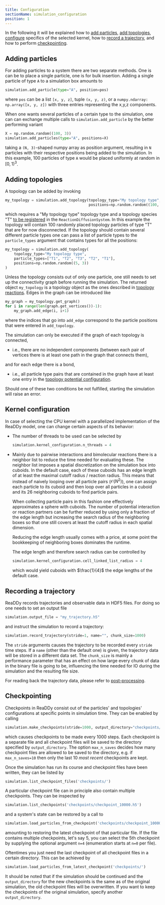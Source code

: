 ```yaml
---
title: Configuration
sectionName: simulation_configuration
position: 1
---
```


In the following it will be explained how to [add particles](#adding-particles), [add topologies](#adding-topologies),
[configure](#kernel-configuration) specifics of the selected kernel, how to [record a trajectory](#recording-a-trajectory), and how to perform [checkpointing](#checkpointing).

## Adding particles

For adding particles to a system there are two separate methods. One is can be to place a single particle, one
is for bulk insertion.
Adding a single particle of type `A` to a simulation box amounts to
```python
simulation.add_particle(type="A", position=pos)
```
where `pos` can be a list `[x, y, z]`, tuple `(x, y, z)`, or a `numpy.ndarray: np.array([x, y, z])` with three entries
representing the x,y,z components.

When one wants several particles of a certain type to the simulation, one can can exchange multiple calls to
`simulation.add_particle` by the better performing variant
```python
X = np.random.random((100, 3))
simulation.add_particles(type="A", positions=X)
```
taking a `(N, 3)`-shaped numpy array as position argument, resulting in `N` particles with their respective positions
being added to the simulation. In this example, 100 particles of type `A` would be placed uniformly at random
in $[0,1)^3$.

## Adding topologies

A topology can be added by invoking
```python
my_topology = simulation.add_topology(topology_type="My topology type", particle_types="T", 
                                      positions=np.random.random((100, 3)))
```
which requires a "My topology type" topology type and a topology species "T" 
[to be registered]({{site.baseurl}}/system.html#topologies) in the `ReactionDiffusionSystem`. In this example the 
topology will contain 100 randomly placed topology particles of type "T" that are for now disconnected.
If the topology should contain several different particle types one can pass a list of particle types to the `particle_types` argument
that contains types for all the positions:
```python
my_topology = simulation.add_topology(
    topology_type="My topology type",
    particle_types=["T1", "T2", "T3", "T2", "T1"],
    positions=np.random.random((5, 3))
)
```

Unless the topology consists out of only one particle, one still needs to set up the connectivity graph before running 
the simulation. The returned object `my_topology` is a topology object as the ones described in 
[topology reactions]({{site.baseurl}}/system.html#the-reaction-function). Edges in the graph can be introduced like
```python
my_graph = my_topology.get_graph()
for i in range(len(graph.get_vertices())-1):
    my_graph.add_edge(i, i+1)
```
where the indices that go into `add_edge` correspond to the particle positions that were entered in `add_topology`.

The simulation can only be executed if the graph of each topology is connected,
- i.e., there are no independent
  components (between each pair of vertices there is at least one path in the graph that connects them), 

and for each edge there is a bond,
- i.e., all particle type pairs that are contained in the graph have at least one entry in the 
  [topology potential configuration]({{site.baseurl}}/system.html#topology_potentials).
  
Should one of these two conditions be not fulfilled, starting the simulation will raise an error.

## Kernel configuration

In case of selecting the CPU kernel with a parallelized implementation of the ReaDDy model, one can change certain
aspects of its behavior:

- The number of threads to be used can be selected by
  ```python
  simulation.kernel_configuration.n_threads = 4
  ```
- Mainly due to pairwise interactions and bimolecular reactions there is a neighbor list to reduce the time needed for 
  evaluating these. The neighbor list imposes a spatial discretization on the simulation box into cuboids. In the
  default case, each of these cuboids has an edge length of at least the maximal cutoff radius / reaction radius.
  This means that instead of naively looping over all particle pairs ($\mathcal{O}(N^2)$), one can assign each particle
  to its cuboid and then loop over all particles in a cuboid and its 26 neighboring cuboids to find particle pairs.
  
  When collecting particle pairs in this fashion one effectively approximates a sphere with cuboids. The number of
  potential interaction or reaction partners can be further reduced by using only a fraction of the edge length but
  increasing the search radius of the neighboring boxes so that one still covers at least the cutoff radius in each
  spatial dimension.
  
  Reducing the edge length usually comes with a price, at some point the bookkeeping of neighboring boxes dominates
  the runtime.
  
  The edge length and therefore search radius can be controlled by
  ```python
  simulation.kernel_configuration.cell_linked_list_radius = 4
  ```
  which would yield cuboids with $\frac{1}{4}$ the edge lengths of the default case.

## Recording a trajectory

ReaDDy records trajectories and observable data in HDF5 files. For doing so one needs to set an output file
```python
simulation.output_file = "my_trajectory.h5"
```
and instruct the simulation to record a trajectory:
```python
simulation.record_trajectory(stride=1, name="", chunk_size=1000)
```
The `stride` arguments causes the trajectory to be recorded every `stride` time steps. If a `name` (other than
the default one) is given, the trajectory data will be stored in a different data set. The `chunk_size` is mainly
a performance parameter that has an effect on how large every chunk of data in the binary file is going to be,
influencing the time needed for IO during the simulation and the resulting file size.

For reading back the trajectory data, please refer to [post-processing]({{site.baseurl}}/results.html).

## Checkpointing

Checkpoints in ReaDDy consist out of the particles' and topologies' configurations at specific points in simulation time. They can be enabled by calling
```python
simulation.make_checkpoints(stride=1000, output_directory="checkpoints/", max_n_saves=10)
```
which causes checkpoints to be made every 1000 steps. Each checkpoint is a separate file and all checkpoint files will be
saved to the directory specified by `output_directory`. The option `max_n_saves` decides how many checkpoint files
are allowed to be saved to the directory, e.g. if `max_n_saves=10` then only the last 10 _most recent_ checkpoints
are kept.

Once the simulation has run its course and checkpoint files have been written, they can be listed by
```python
simulation.list_checkpoint_files('checkpoints/')
```
A particular checkpoint file can in principle also contain multiple checkpoints. They can be inspected by
```python
simulation.list_checkpoints('checkpoints/checkpoint_10000.h5')
```
and a system's state can be restored by a call to
```python
simulation.load_particles_from_checkpoint('checkpoints/checkpoint_10000.h5')
```
amounting to restoring the latest checkpoint of that particular file. If the file contains multiple checkpoints, let's say 5, you can
select the 5th checkpoint by supplying the optional argument `n=4` (enumeration starts at `n=0` per file).

Oftentimes you just need the last checkpoint of all checkpoint files in a certain directory. This can be achieved by
```python
simulation.load_particles_from_latest_checkpoint('checkpoints/')
``` 

It should be noted that if the simulation should be continued and the `output_directory` for the new checkpoints is the 
same as of the original simulation, the old checkpoint files will be overwritten. If you want to keep the checkpoints
of the original simulation, specify another `output_directory`.
